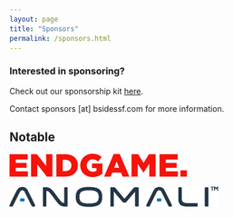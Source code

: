 ```yaml
---
layout: page
title: "Sponsors"
permalink: /sponsors.html
--- 
```


### Interested in sponsoring?

Check out our sponsorship kit [here](https://drive.google.com/file/d/0ByXZtaPFWlMiSGF5c2xKZzEyNms/view?usp=sharing).

Contact sponsors [at] bsidessf.com for more information.   
   

## Notable   


![alt text](images/sponsors_2017/Endgame_Logo_Half2.jpg "EndGame Logo")


![alt text](images/sponsors_2017/Anomali_Logo.jpg "Anomali Logo")
